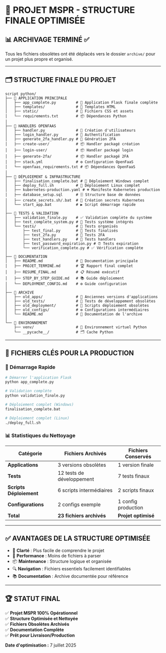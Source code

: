 # 🎉 PROJET MSPR - STRUCTURE FINALE OPTIMISÉE

## 📊 **ARCHIVAGE TERMINÉ** ✅

Tous les fichiers obsolètes ont été déplacés vers le dossier `archive/` pour un projet plus propre et organisé.

---

## 🗂️ **STRUCTURE FINALE DU PROJET**

```
script python/
├── 📁 APPLICATION PRINCIPALE
│   ├── app_complete.py         # 🎯 Application Flask finale complète
│   ├── templates/              # 🎨 Templates HTML
│   ├── static/                 # 🎨 Fichiers CSS et assets
│   └── requirements.txt        # 📦 Dépendances Python
│
├── 📁 HANDLERS OPENFAAS
│   ├── handler.py              # 👤 Création d'utilisateurs
│   ├── login_handler.py        # 🔐 Authentification 
│   ├── generate_2fa_handler.py # 📱 Génération 2FA
│   ├── create-user/            # 📦 Handler packagé création
│   ├── login-user/             # 📦 Handler packagé login
│   ├── generate-2fa/           # 📦 Handler packagé 2FA
│   ├── stack.yml               # ⚙️ Configuration OpenFaaS
│   └── openfaas_requirements.txt # 📦 Dépendances OpenFaaS
│
├── 📁 DÉPLOIEMENT & INFRASTRUCTURE
│   ├── finalisation_complete.bat # 🚀 Déploiement Windows complet
│   ├── deploy_full.sh          # 🚀 Déploiement Linux complet
│   ├── kubernetes-production.yaml # ☸️ Manifeste Kubernetes production
│   ├── database_setup.sql      # 🗄️ Structure base de données
│   ├── create_secrets.sh/.bat  # 🔐 Création secrets Kubernetes
│   └── start_app.bat           # ▶️ Script démarrage rapide
│
├── 📁 TESTS & VALIDATION
│   ├── validation_finale.py    # ✅ Validation complète du système
│   ├── test_complete_system.py # 🧪 Tests système intégrés
│   └── tests/                  # 📁 Tests organisés
│       ├── test_final.py       # 🎯 Tests finalisés
│       ├── test_2fa.py         # 📱 Tests 2FA
│       ├── test_handlers.py    # 🔧 Tests handlers
│       ├── test_password_expiration.py # ⏰ Tests expiration
│       └── verification_complete.py # ✅ Vérification complète
│
├── 📁 DOCUMENTATION
│   ├── README.md               # 📖 Documentation principale
│   ├── PROJET_TERMINÉ.md       # 🏆 Rapport final complet
│   ├── RESUME_FINAL.md         # 📋 Résumé exécutif
│   ├── STEP_BY_STEP_GUIDE.md   # 📚 Guide déploiement
│   └── DEPLOYMENT_CONFIG.md    # ⚙️ Guide configuration
│
├── 📁 ARCHIVE
│   ├── old_apps/               # 📱 Anciennes versions d'applications
│   ├── old_tests/              # 🧪 Tests de développement obsolètes
│   ├── old_deployment/         # 🚀 Scripts déploiement obsolètes
│   ├── old_configs/            # ⚙️ Configurations intermédiaires
│   └── README.md               # 📝 Documentation de l'archive
│
└── 📁 ENVIRONNEMENT
    ├── venv/                   # 🐍 Environnement virtuel Python
    └── __pycache__/            # 🗂️ Cache Python
```

---

## 🎯 **FICHIERS CLÉS POUR LA PRODUCTION**

### 🚀 **Démarrage Rapide**
```bash
# Démarrer l'application Flask
python app_complete.py

# Validation complète
python validation_finale.py

# Déploiement complet (Windows)
finalisation_complete.bat

# Déploiement complet (Linux)
./deploy_full.sh
```

### 📊 **Statistiques du Nettoyage**

| Catégorie | Fichiers Archivés | Fichiers Conservés |
|-----------|-------------------|-------------------|
| **Applications** | 3 versions obsolètes | 1 version finale |
| **Tests** | 12 tests de développement | 7 tests finaux |
| **Scripts Déploiement** | 6 scripts intermédiaires | 2 scripts finaux |
| **Configurations** | 2 configs exemple | 1 config production |
| **Total** | **23 fichiers archivés** | **Projet optimisé** |

---

## ✅ **AVANTAGES DE LA STRUCTURE OPTIMISÉE**

- 🎯 **Clarté** : Plus facile de comprendre le projet
- 🚀 **Performance** : Moins de fichiers à parser
- 📦 **Maintenance** : Structure logique et organisée
- 🔍 **Navigation** : Fichiers essentiels facilement identifiables
- 📚 **Documentation** : Archive documentée pour référence

---

## 🏆 **STATUT FINAL**

✅ **Projet MSPR 100% Opérationnel**  
✅ **Structure Optimisée et Nettoyée**  
✅ **Fichiers Obsolètes Archivés**  
✅ **Documentation Complète**  
✅ **Prêt pour Livraison/Production**

**Date d'optimisation :** 7 juillet 2025

